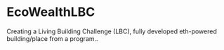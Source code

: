 # EcoWealthLBC
 Creating a Living Building Challenge (LBC), fully developed eth-powered building/place from a program..
